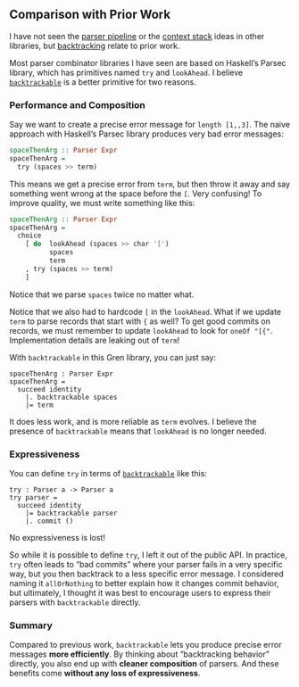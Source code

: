 ## Comparison with Prior Work

I have not seen the [parser pipeline][1] or the [context stack][2] ideas in other libraries, but [backtracking][3] relate to prior work.

[1]: README.md#parser-pipelines
[2]: README.md#tracking-context
[3]: README.md#backtracking

Most parser combinator libraries I have seen are based on Haskell’s Parsec library, which has primitives named `try` and `lookAhead`. I believe [`backtrackable`][backtrackable] is a better primitive for two reasons.

[backtrackable]: https://packages.gren-lang.org/package/gren-lang/parser/latest/Parser#backtrackable


### Performance and Composition

Say we want to create a precise error message for `length [1,,3]`. The naive approach with Haskell’s Parsec library produces very bad error messages:

```haskell
spaceThenArg :: Parser Expr
spaceThenArg =
  try (spaces >> term)
```

This means we get a precise error from `term`, but then throw it away and say something went wrong at the space before the `[`. Very confusing! To improve quality, we must write something like this:

```haskell
spaceThenArg :: Parser Expr
spaceThenArg =
  choice
    [ do  lookAhead (spaces >> char '[')
          spaces
          term
    , try (spaces >> term)
    ]
```

Notice that we parse `spaces` twice no matter what.

Notice that we also had to hardcode `[` in the `lookAhead`. What if we update `term` to parse records that start with `{` as well? To get good commits on records, we must remember to update `lookAhead` to look for `oneOf "[{"`. Implementation details are leaking out of `term`!

With `backtrackable` in this Gren library, you can just say:

```gren
spaceThenArg : Parser Expr
spaceThenArg =
  succeed identity
    |. backtrackable spaces
    |= term
```

It does less work, and is more reliable as `term` evolves. I believe the presence of `backtrackable` means that `lookAhead` is no longer needed.


### Expressiveness

You can define `try` in terms of [`backtrackable`][backtrackable] like this:

```gren
try : Parser a -> Parser a
try parser =
  succeed identity
    |= backtrackable parser
    |. commit ()
```

No expressiveness is lost!

So while it is possible to define `try`, I left it out of the public API. In practice, `try` often leads to “bad commits” where your parser fails in a very specific way, but you then backtrack to a less specific error message. I considered naming it `allOrNothing` to better explain how it changes commit behavior, but ultimately, I thought it was best to encourage users to express their parsers with `backtrackable` directly.


### Summary

Compared to previous work, `backtrackable` lets you produce precise error messages **more efficiently**. By thinking about “backtracking behavior” directly, you also end up with **cleaner composition** of parsers. And these benefits come **without any loss of expressiveness**.
